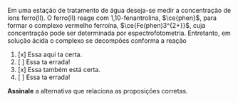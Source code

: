 Em uma estação de tratamento de água deseja-se medir a concentração de íons ferro(II). O ferro(II) reage com 1,10-fenantrolina, $\ce{phen}$, para formar o complexo vermelho ferroína, $\ce{Fe(phen)3^{2+}}$, cuja concentração pode ser determinada por espectrofotometria. Entretanto, em solução ácida o complexo se decompões conforma a reação

1. [x] Essa aqui ta certa.
2. [ ] Essa ta errada!
3. [x] Essa também está certa.
4. [ ] Essa ta errada!

**Assinale** a alternativa que relaciona as proposições corretas.

